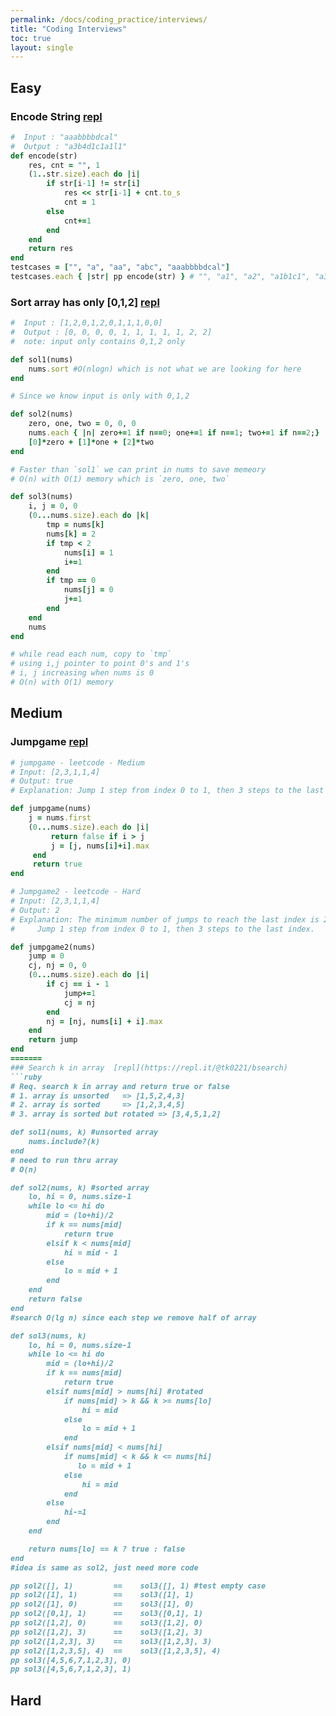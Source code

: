 ```yaml
---
permalink: /docs/coding_practice/interviews/
title: "Coding Interviews"
toc: true
layout: single
---
```


## Easy

### Encode String [repl](https://repl.it/@tk0221/encode)
```ruby
#  Input : "aaabbbbdcal"  
#  Output : "a3b4d1c1a1l1"
def encode(str)
    res, cnt = "", 1
    (1..str.size).each do |i|
        if str[i-1] != str[i]
            res << str[i-1] + cnt.to_s
            cnt = 1
        else
            cnt+=1
        end
    end
    return res
end
testcases = ["", "a", "aa", "abc", "aaabbbbdcal"]
testcases.each { |str| pp encode(str) } # "", "a1", "a2", "a1b1c1", "a3b4d1c1a1l1"
```

### Sort array has only [0,1,2]  [repl](https://repl.it/@tk0221/sort1)
```ruby
#  Input : [1,2,0,1,2,0,1,1,1,0,0]
#  Output : [0, 0, 0, 0, 1, 1, 1, 1, 1, 2, 2]
#  note: input only contains 0,1,2 only

def sol1(nums)
    nums.sort #O(nlogn) which is not what we are looking for here
end

# Since we know input is only with 0,1,2 

def sol2(nums)
    zero, one, two = 0, 0, 0
    nums.each { |n| zero+=1 if n==0; one+=1 if n==1; two+=1 if n==2;}
    [0]*zero + [1]*one + [2]*two
end

# Faster than `sol1` we can print in nums to save memeory
# O(n) with O(1) memory which is `zero, one, two`

def sol3(nums)
    i, j = 0, 0
    (0...nums.size).each do |k|
        tmp = nums[k]
        nums[k] = 2
        if tmp < 2
            nums[i] = 1
            i+=1
        end
        if tmp == 0 
            nums[j] = 0
            j+=1
        end
    end
    nums
end

# while read each num, copy to `tmp`
# using i,j pointer to point 0's and 1's 
# i, j increasing when nums is 0
# O(n) with O(1) memory
```

## Medium

### Jumpgame [repl](https://repl.it/@tk0221/jumpgame)
```ruby
# jumpgame - leetcode - Medium
# Input: [2,3,1,1,4]
# Output: true
# Explanation: Jump 1 step from index 0 to 1, then 3 steps to the last index.

def jumpgame(nums)
    j = nums.first
    (0...nums.size).each do |i|
         return false if i > j
         j = [j, nums[i]+i].max
     end
     return true
end

# Jumpgame2 - leetcode - Hard
# Input: [2,3,1,1,4]
# Output: 2
# Explanation: The minimum number of jumps to reach the last index is 2.
#     Jump 1 step from index 0 to 1, then 3 steps to the last index.

def jumpgame2(nums)
    jump = 0
    cj, nj = 0, 0
    (0...nums.size).each do |i|
        if cj == i - 1
            jump+=1
            cj = nj
        end
        nj = [nj, nums[i] + i].max
    end
    return jump
end
=======
### Search k in array  [repl](https://repl.it/@tk0221/bsearch)
```ruby
# Req. search k in array and return true or false
# 1. array is unsorted   => [1,5,2,4,3]
# 2. array is sorted     => [1,2,3,4,5]
# 3. array is sorted but rotated => [3,4,5,1,2]

def sol1(nums, k) #unsorted array
    nums.include?(k)
end
# need to run thru array
# O(n)

def sol2(nums, k) #sorted array
    lo, hi = 0, nums.size-1
    while lo <= hi do
        mid = (lo+hi)/2
        if k == nums[mid]
            return true
        elsif k < nums[mid]
            hi = mid - 1
        else
            lo = mid + 1
        end
    end
    return false
end
#search O(lg n) since each step we remove half of array

def sol3(nums, k)
    lo, hi = 0, nums.size-1
    while lo <= hi do
        mid = (lo+hi)/2
        if k == nums[mid]
            return true
        elsif nums[mid] > nums[hi] #rotated
            if nums[mid] > k && k >= nums[lo]
                hi = mid
            else
                lo = mid + 1
            end
        elsif nums[mid] < nums[hi]
            if nums[mid] < k && k <= nums[hi]
               lo = mid + 1
            else
                hi = mid 
            end
        else
            hi-=1
        end
    end

    return nums[lo] == k ? true : false
end
#idea is same as sol2, just need more code

pp sol2([], 1)         ==    sol3([], 1) #test empty case 
pp sol2([1], 1)        ==    sol3([1], 1)
pp sol2([1], 0)        ==    sol3([1], 0)
pp sol2([0,1], 1)      ==    sol3([0,1], 1)
pp sol2([1,2], 0)      ==    sol3([1,2], 0)
pp sol2([1,2], 3)      ==    sol3([1,2], 3)
pp sol2([1,2,3], 3)    ==    sol3([1,2,3], 3)
pp sol2([1,2,3,5], 4)  ==    sol3([1,2,3,5], 4)
pp sol3([4,5,6,7,1,2,3], 0)
pp sol3([4,5,6,7,1,2,3], 1)
```

## Hard
